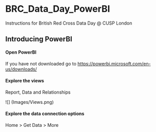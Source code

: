 # BRC_Data_Day_PowerBI #
Instructions for British Red Cross Data Day @ CUSP London


## Introducing PowerBI ##

#### Open PowerBI ####
If you have not downloaded go to <https://powerbi.microsoft.com/en-us/downloads/>

#### Explore the views ####
Report, Data and Relationships

![] (Images/Views.png)

#### Explore the data connection options ####
Home > Get Data > More


